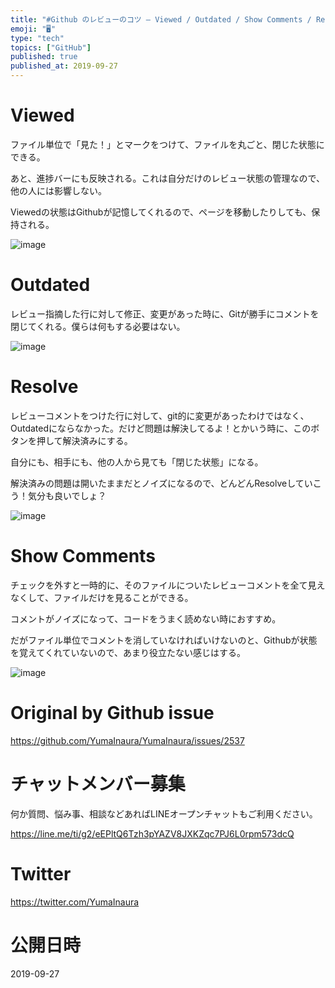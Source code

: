 ```yaml
---
title: "#Github のレビューのコツ – Viewed / Outdated / Show Comments / Resolve Convers"
emoji: "🖥"
type: "tech"
topics: ["GitHub"]
published: true
published_at: 2019-09-27
---
```


# Viewed

ファイル単位で「見た！」とマークをつけて、ファイルを丸ごと、閉じた状態にできる。

あと、進捗バーにも反映される。これは自分だけのレビュー状態の管理なので、他の人には影響しない。

Viewedの状態はGithubが記憶してくれるので、ページを移動したりしても、保持される。

![image](https://user-images.githubusercontent.com/13635059/65755674-88c7b980-e14e-11e9-98c4-dd9a42ab111e.png)

# Outdated

レビュー指摘した行に対して修正、変更があった時に、Gitが勝手にコメントを閉じてくれる。僕らは何もする必要はない。

![image](https://user-images.githubusercontent.com/13635059/65755233-ab0d0780-e14d-11e9-9d20-d52b1f30ba9a.png)

# Resolve 

レビューコメントをつけた行に対して、git的に変更があったわけではなく、Outdatedにならなかった。だけど問題は解決してるよ！とかいう時に、このボタンを押して解決済みにする。

自分にも、相手にも、他の人から見ても「閉じた状態」になる。

解決済みの問題は開いたままだとノイズになるので、どんどんResolveしていこう！気分も良いでしょ？

![image](https://user-images.githubusercontent.com/13635059/65755310-d55ec500-e14d-11e9-9011-8d538d0df431.png)

# Show Comments 

チェックを外すと一時的に、そのファイルについたレビューコメントを全て見えなくして、ファイルだけを見ることができる。

コメントがノイズになって、コードをうまく読めない時におすすめ。

だがファイル単位でコメントを消していなければいけないのと、Githubが状態を覚えてくれていないので、あまり役立たない感じはする。

![image](https://user-images.githubusercontent.com/13635059/65755605-6a61be00-e14e-11e9-86c4-8c2b4e909428.png)


# Original by Github issue

https://github.com/YumaInaura/YumaInaura/issues/2537








<!-- Update From Qiita API -->

# チャットメンバー募集


何か質問、悩み事、相談などあればLINEオープンチャットもご利用ください。

https://line.me/ti/g2/eEPltQ6Tzh3pYAZV8JXKZqc7PJ6L0rpm573dcQ





# Twitter


https://twitter.com/YumaInaura


<!-- Update From Qiita API -->



# 公開日時

2019-09-27
